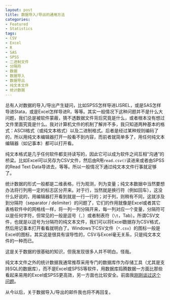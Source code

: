 ```yaml
---
layout: post
title: 数据导入/导出的通用方法
categories:
- Featured
- Statistics
tags:
- CSV
- Excel
- R
- SAS
- SPSS
- 二进制文件
- 分隔符
- 数据
- 数据导入
- 数据导出
- 纯文本文件
- 统计数据
---
```


总有人对数据的导入/导出产生疑问，比如SPSS怎样导进LISREL，或是SAS怎样导进Stata，或是Excel怎样导进R，等等。其实一般情况下这种问题并不是什么大问题，我们总是被软件蒙蔽，猜不透数据文件背后究竟是什么，或者根本没有想过文件里面究竟是什么。我对计算机文件的机制了解并不多，我只知道两种基本的格式：ASCII格式（或纯文本格式）以及二进制格式。后者是经过某种规则编码了的，所以用纯文本编辑器打开一般看不到内容，而前者就简单多了，用任何纯文本编辑器（如记事本）都可以打开看。

纯文本格式是几乎任何软件都支持读写的，因此它可以成为软件之间互相“沟通”的桥梁。比如Excel可以另存为CSV文件，然后由R用`read.csv()`读进来或者由SPSS的Read Text Data导进去，等等。所以一般情况下通过纯文本文件行事就足够了。

统计数据的形式一般都是二维表格，行为观测，列为变量；纯文本数据中当然要想办法将行列用一定的标志区分开来。对于行，当然就是换行符（例如回车），这没什么好说的，用编辑器打开看到就是一行一行的；对于列，则稍有不同，这就涉及到分隔符（separator / delimiter）的问题了，它们的作用就像是Excel或者其它表格软件中的网格线一样，将一列一列分隔开来，每一列对应一个变量，分隔符可以是任何字符，但常见的一般是逗号（`,`）或者制表符（`\t`，Tab）。所谓CSV文件，也就是以逗号为分隔符的纯文本文件，我们可以将Excel数据存为CSV格式，然后用记事本打开看看就明白了。Windows下CSV文件（`*.csv`）的图标一般是Excel的图标，其实这是很具有误导性的，CSV与Excel毫无关系，只是纯文本文件的一种而已。

这是关于数据的很基础的知识，但我发现很多人并不明白。怪哉。

纯文本文件之外的统计数据我通常推荐采用专门的数据库作为存储工具（尤其是支持SQL的数据库），而不是Excel或SPSS等软件，用数据库捣腾数据一方面比那些看起来易用的Excel或SPSS更高效，另一方面也比较安全。前面我[刚刚谈过这个问题](/cn/2008/08/missing-value-and-zero-in-excel/)。

从今以后，关于数据导入/导出的邮件我也将不再回复。
